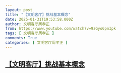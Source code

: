 ```yaml
---
layout: post
title: "【文明客厅】挑战基本概念"
date: 2025-01-31T19:53:58.000Z
author: 文明客厅周孝正
from: https://www.youtube.com/watch?v=9zGyo6pnIpk
tags: [ 文明客厅周孝正 ]
comments: True
categories: [ 文明客厅周孝正 ]
---
```

<!--1738353238000-->
[【文明客厅】挑战基本概念](https://www.youtube.com/watch?v=9zGyo6pnIpk)
------

<div>

</div>
